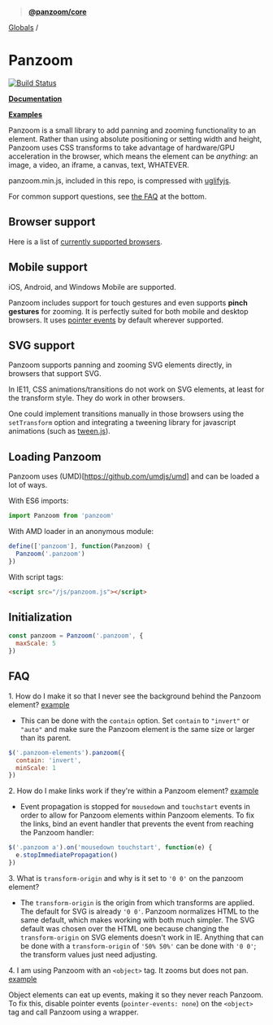 > **[@panzoom/core](README.md)**

[Globals](globals.md) /

# Panzoom

[![Build Status](https://travis-ci.org/timmywil/panzoom.png?branch=master)](https://travis-ci.org/timmywil/panzoom)

**[Documentation](./docs/)**

**[Examples](https://timmywil.com/panzoom/test/demo/)**

Panzoom is a small library to add panning and zooming functionality to an element.
Rather than using absolute positioning or setting width and height, Panzoom uses CSS transforms to take advantage of hardware/GPU acceleration in the browser, which means the element can be _anything_: an image, a video, an iframe, a canvas, text, WHATEVER.

panzoom.min.js, included in this repo, is compressed with [uglifyjs](https://github.com/mishoo/UglifyJS).

For common support questions, see [the FAQ](https://github.com/timmywil/panzoom#faq) at the bottom.

## Browser support

Here is a list of [currently supported browsers](https://browserl.ist/?q=%3E0.25%25%2C+not+op_mini+all).

## Mobile support

iOS, Android, and Windows Mobile are supported.

Panzoom includes support for touch gestures and even supports **pinch gestures** for zooming. It is perfectly suited for both mobile and desktop browsers. It uses [pointer events](https://developer.mozilla.org/en-US/docs/Web/API/Pointer_events) by default wherever supported.

## SVG support

Panzoom supports panning and zooming SVG elements directly, in browsers that support SVG.

In IE11, CSS animations/transitions do not work on SVG elements, at least for the transform style. They do work in other browsers.

One could implement transitions manually in those browsers using the `setTransform` option and integrating a tweening library for javascript animations (such as [tween.js](https://www.createjs.com/#!/TweenJS)).

## Loading Panzoom

Panzoom uses (UMD)[https://github.com/umdjs/umd] and can be loaded a lot of ways.

With ES6 imports:

```js
import Panzoom from 'panzoom'
```

With AMD loader in an anonymous module:

```js
define(['panzoom'], function(Panzoom) {
  Panzoom('.panzoom')
})
```

With script tags:

```html
<script src="/js/panzoom.js"></script>
```

## Initialization

```js
const panzoom = Panzoom('.panzoom', {
  maxScale: 5
})
```

## FAQ

1\. How do I make it so that I never see the background behind the Panzoom element? [example](https://codepen.io/timmywil/pen/qjvBF)

- This can be done with the `contain` option. Set `contain` to `"invert"` or `"auto"` and make sure the Panzoom element is the same size or larger than its parent.

```js
$('.panzoom-elements').panzoom({
  contain: 'invert',
  minScale: 1
})
```

2\. How do I make links work if they're within a Panzoom element? [example](https://codepen.io/timmywil/pen/bFiqy)

- Event propagation is stopped for `mousedown` and `touchstart` events in order to allow for Panzoom elements within Panzoom elements. To fix the links, bind an event handler that prevents the event from reaching the Panzoom handler:

```js
$('.panzoom a').on('mousedown touchstart', function(e) {
  e.stopImmediatePropagation()
})
```

3\. What is `transform-origin` and why is it set to `'0 0'` on the panzoom element?

- The `transform-origin` is the origin from which transforms are applied. The default for SVG is already `'0 0'`. Panzoom normalizes HTML to the same default, which makes working with both much simpler. The SVG default was chosen over the HTML one because changing the `transform-origin` on SVG elements doesn't work in IE. Anything that can be done with a `transform-origin` of `'50% 50%'` can be done with `'0 0'`; the transform values just need adjusting.

4\. I am using Panzoom with an `<object>` tag. It zooms but does not pan. [example](https://codepen.io/timmywil/pen/qNpykA)

Object elements can eat up events, making it so they never reach Panzoom. To fix this, disable pointer events (`pointer-events: none`) on the `<object>` tag and call Panzoom using a wrapper.